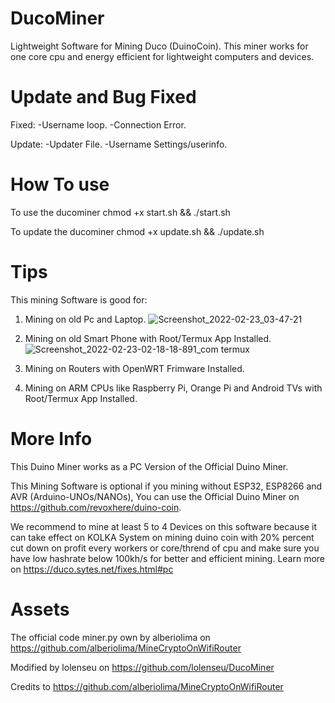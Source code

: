 # DucoMiner
Lightweight Software for Mining Duco (DuinoCoin). This miner works for one core cpu and energy efficient for lightweight computers and devices.

# Update and Bug Fixed
Fixed:
-Username loop.
-Connection Error.

Update:
-Updater File.
-Username Settings/userinfo.

# How To use
To use the ducominer
chmod +x start.sh && ./start.sh

To update the ducominer
chmod +x update.sh && ./update.sh

# Tips 
This mining Software is good for:

1. Mining on old Pc and Laptop.
![Screenshot_2022-02-23_03-47-21](https://user-images.githubusercontent.com/98665691/155208281-76ad8ae4-8283-4b40-ac5a-63b6edcd72df.png)

2. Mining on old Smart Phone with Root/Termux App Installed.
![Screenshot_2022-02-23-02-18-18-891_com termux](https://user-images.githubusercontent.com/98665691/155209488-6c9ab516-6121-49ce-b396-9b3b9cd991c4.jpg)

4. Mining on Routers with OpenWRT Frimware Installed.
5. Mining on ARM CPUs like Raspberry Pi, Orange Pi and Android TVs with Root/Termux App Installed.

# More Info
This Duino Miner works as a PC Version of the Official Duino Miner.

This Mining Software is optional if you mining without ESP32, ESP8266 and AVR (Arduino-UNOs/NANOs), You can use the Official Duino Miner on https://github.com/revoxhere/duino-coin.

We recommend to mine at least 5 to 4 Devices on this software because it can take effect on KOLKA System on mining duino coin with 20% percent cut down on profit every workers or core/thrend of cpu and make sure you have low hashrate below 100kh/s for better and efficient mining. Learn more on https://duco.sytes.net/fixes.html#pc

# Assets
The official code miner.py own by alberiolima on https://github.com/alberiolima/MineCryptoOnWifiRouter

Modified by lolenseu on https://github.com/lolenseu/DucoMiner

Credits to https://github.com/alberiolima/MineCryptoOnWifiRouter
